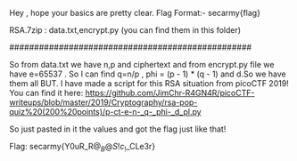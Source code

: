 Hey , hope your basics are pretty clear.
Flag Format:- secarmy{flag}

RSA.7zip : data.txt,encrypt.py (you can find them in this folder)

#################################################

So from data.txt we have n,p and ciphertext and from encrypt.py file we have e=65537 . So I can find q=n/p , phi = (p - 1) * (q - 1) and d.So we have them all BUT.
I have made a script for this RSA situation from picoCTF 2019!
You can find it here:
https://github.com/JimChr-R4GN4R/picoCTF-writeups/blob/master/2019/Cryptography/rsa-pop-quiz%20(200%20points)/p-ct-e-n-_q-_phi-_d_pl.py

So just pasted in it the values and got the flag just like that!

Flag: secarmy{Y0uR_R$@_B@S!c_!$_CLe3r}
